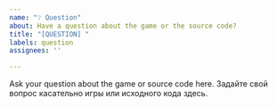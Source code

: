 ```yaml
---
name: "❔ Question"
about: Have a question about the game or the source code?
title: "[QUESTION] "
labels: question
assignees: ''

---
```


Ask your question about the game or source code here.
Задайте свой вопрос касательно игры или исходного кода здесь.
